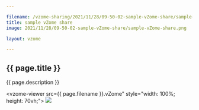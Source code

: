 ```yaml
---

filename: /vzome-sharing/2021/11/28/09-50-02-sample-vZome-share/sample-vZome-share
title: sample vZome share
image: 2021/11/28/09-50-02-sample-vZome-share/sample-vZome-share.png

layout: vzome

---
```


## {{ page.title }}

{{ page.description }}

<vzome-viewer src={{ page.filename }}.vZome" style="width: 100%; height: 70vh;">
  <img src="{{ page.filename }}.png"/>
</vzome-viewer>
